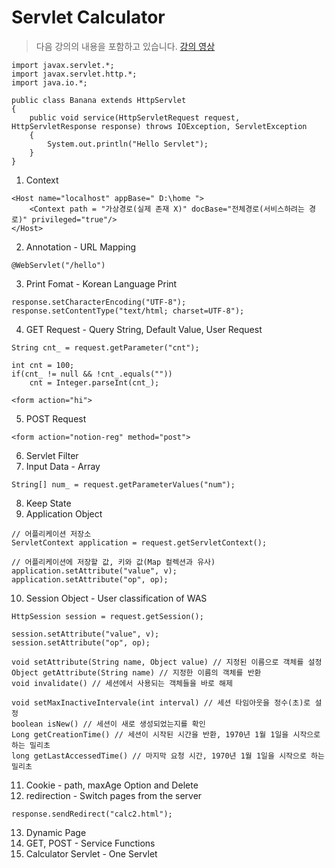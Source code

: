 Servlet Calculator
==================

> 다음 강의의 내용을 포함하고 있습니다. [강의 영상](https://youtube.com/playlist?list=PLq8wAnVUcTFVOtENMsujSgtv2TOsMy8zd)   

```
import javax.servlet.*;
import javax.servlet.http.*;
import java.io.*;

public class Banana extends HttpServlet
{
	public void service(HttpServletRequest request, HttpServletResponse response) throws IOException, ServletException
	{
		System.out.println("Hello Servlet");
	}
}
```

1. Context
```
<Host name="localhost" appBase=" D:\home ">
	<Context path = "가상경로(실제 존재 X)" docBase="전체경로(서비스하려는 경로)" privileged="true"/>
</Host>
```
2. Annotation - URL Mapping
```
@WebServlet("/hello")
```
3. Print Fomat - Korean Language Print
```
response.setCharacterEncoding("UTF-8");
response.setContentType("text/html; charset=UTF-8");
```
4. GET Request - Query String, Default Value, User Request
```
String cnt_ = request.getParameter("cnt");
		
int cnt = 100;
if(cnt_ != null && !cnt_.equals(""))
	cnt = Integer.parseInt(cnt_);
```
```
<form action="hi">
```
5. POST Request
```
<form action="notion-reg" method="post">
```
6. Servlet Filter
7. Input Data - Array
```
String[] num_ = request.getParameterValues("num");
```
8. Keep State
9. Application Object
```
// 어플리케이션 저장소
ServletContext application = request.getServletContext();

// 어플리케이션에 저장할 값, 키와 값(Map 컬렉션과 유사)
application.setAttribute("value", v);
application.setAttribute("op", op);
```
10. Session Object - User classification of WAS
```
HttpSession session = request.getSession();

session.setAttribute("value", v);
session.setAttribute("op", op);
```
```
void setAttribute(String name, Object value) // 지정된 이름으로 객체를 설정
Object getAttribute(String name) // 지정한 이름의 객체를 반환
void invalidate() // 세션에서 사용되는 객체들을 바로 해제

void setMaxInactiveIntervale(int interval) // 세션 타임아웃을 정수(초)로 설정
boolean isNew() // 세션이 새로 생성되었는지를 확인
Long getCreationTime() // 세션이 시작된 시간을 반환, 1970년 1월 1일을 시작으로 하는 밀리초
long getLastAccessedTime() // 마지막 요청 시간, 1970년 1월 1일을 시작으로 하는 밀리초
```
11. Cookie - path, maxAge Option and Delete
12. redirection - Switch pages from the server
```
response.sendRedirect("calc2.html");
```
13. Dynamic Page
14. GET, POST - Service Functions
15. Calculator Servlet - One Servlet
